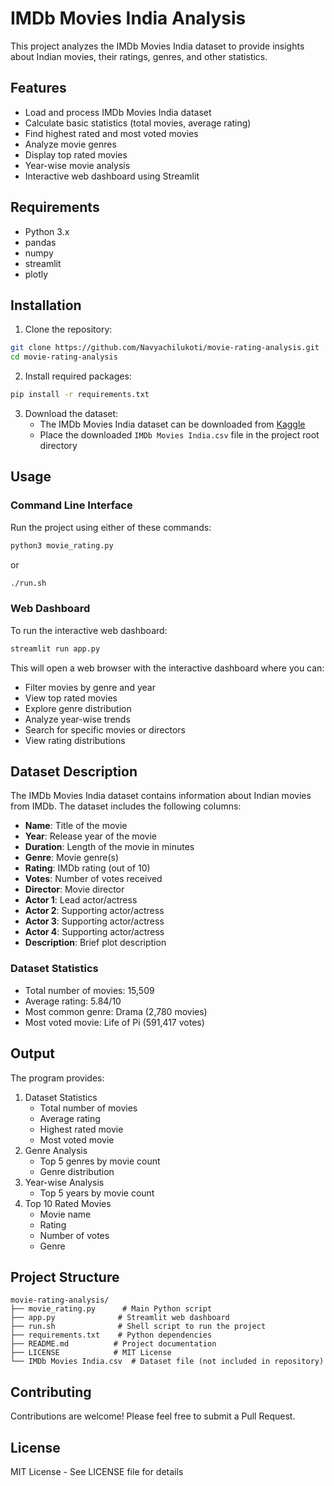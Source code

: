 # IMDb Movies India Analysis

This project analyzes the IMDb Movies India dataset to provide insights about Indian movies, their ratings, genres, and other statistics.

## Features

- Load and process IMDb Movies India dataset
- Calculate basic statistics (total movies, average rating)
- Find highest rated and most voted movies
- Analyze movie genres
- Display top rated movies
- Year-wise movie analysis
- Interactive web dashboard using Streamlit

## Requirements

- Python 3.x
- pandas
- numpy
- streamlit
- plotly

## Installation

1. Clone the repository:
```bash
git clone https://github.com/Navyachilukoti/movie-rating-analysis.git
cd movie-rating-analysis
```

2. Install required packages:
```bash
pip install -r requirements.txt
```

3. Download the dataset:
   - The IMDb Movies India dataset can be downloaded from [Kaggle](https://www.kaggle.com/datasets/harshitshankhdhar/imdb-dataset-of-top-1000-movies-and-tv-shows)
   - Place the downloaded `IMDb Movies India.csv` file in the project root directory

## Usage

### Command Line Interface
Run the project using either of these commands:

```bash
python3 movie_rating.py
```
or
```bash
./run.sh
```

### Web Dashboard
To run the interactive web dashboard:

```bash
streamlit run app.py
```

This will open a web browser with the interactive dashboard where you can:
- Filter movies by genre and year
- View top rated movies
- Explore genre distribution
- Analyze year-wise trends
- Search for specific movies or directors
- View rating distributions

## Dataset Description

The IMDb Movies India dataset contains information about Indian movies from IMDb. The dataset includes the following columns:

- **Name**: Title of the movie
- **Year**: Release year of the movie
- **Duration**: Length of the movie in minutes
- **Genre**: Movie genre(s)
- **Rating**: IMDb rating (out of 10)
- **Votes**: Number of votes received
- **Director**: Movie director
- **Actor 1**: Lead actor/actress
- **Actor 2**: Supporting actor/actress
- **Actor 3**: Supporting actor/actress
- **Actor 4**: Supporting actor/actress
- **Description**: Brief plot description

### Dataset Statistics
- Total number of movies: 15,509
- Average rating: 5.84/10
- Most common genre: Drama (2,780 movies)
- Most voted movie: Life of Pi (591,417 votes)

## Output

The program provides:
1. Dataset Statistics
   - Total number of movies
   - Average rating
   - Highest rated movie
   - Most voted movie
2. Genre Analysis
   - Top 5 genres by movie count
   - Genre distribution
3. Year-wise Analysis
   - Top 5 years by movie count
4. Top 10 Rated Movies
   - Movie name
   - Rating
   - Number of votes
   - Genre

## Project Structure

```
movie-rating-analysis/
├── movie_rating.py      # Main Python script
├── app.py              # Streamlit web dashboard
├── run.sh              # Shell script to run the project
├── requirements.txt    # Python dependencies
├── README.md          # Project documentation
├── LICENSE            # MIT License
└── IMDb Movies India.csv  # Dataset file (not included in repository)
```

## Contributing

Contributions are welcome! Please feel free to submit a Pull Request.

## License

MIT License - See LICENSE file for details 